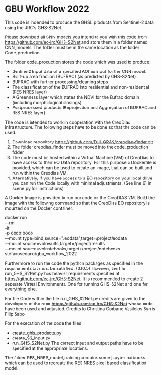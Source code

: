 # GBU Workflow 2022
This code is indended to produce the GHSL products from Sentinel-2 data using the JRC's GHS-S2Net.

Please download all CNN models you intend to you with this code from https://github.com/ec-jrc/GHS-S2Net and store them in a folder named CNN_models. 
The folder must be in the same location as the folder Code_production.

The folder code_production stores the code which was used to produce:
- Sentinel2 Input data of a specified AOI as input for the CNN model.
- Built-up area fraction (BUFRAC) (as predicted by GHS-S2Net)
- BUFRAC with further processing/cleaning steps
- The classification of the BUFRAC into residential and non-residential (RES NRES layer)
- A Greenness layer which states the NDVI for the Bufrac domain (including morphological closings)
- Postprocessed products (Reprojection and Aggregation of BUFRAC and RES NRES layer)

The code is intended to work in cooperation with the CreoDias infrastructure. 
The following steps have to be done so that the code can be used.

1. Download repository https://github.com/DHI-GRAS/creodias-finder.git
2. The folder creodias_finder must be moved into the code_production folder
3. The code must be hosted within a Virtual Machine (VM) of CreoDias to have access to their EO Data repository. For this purpose a Dockerfile is provided, which can be used to create an Image, that can be built and run within the Creodias VM.
4. Alternatively, if you have access to a EO repository on your local drive you can run the Code locally with minimal adjustments. (See line 61 in scene.py for instructions)

A Docker Image is provided to run our code on the CreoDIAS VM.
Build the image with the following command so that the CreoDias EO repository is mounted on the Docker container:

docker run \
    --rm \
    -it \
    -p 8888:8888 \
    --mount type=bind,source="/eodata",target=/project/eodata \
    --mount source=volresults,target=/project/results \
    --mount source=volnotebooks,target=/project/notebooks \
    stefanosedano/gbu_workflow_2022

Furthermore to run the code the python packages as specified in the requirements.txt must be satisfied. (3.10.5)
However, the file run_GHS_S2Net.py has heavier requirements specified at https://github.com/ec-jrc/GHS-S2Net. 
It is recommended to create 2 seperate Virtual Environments. One for running GHS-S2Net and one for everything else. 

For the Code within the file run_GHS_S2Net.py credits are given to the developers of the repo https://github.com/ec-jrc/GHS-S2Net whose code have been used and adjusted. 
Credits to
Christina Corbane
Vasileios Syrris 
Filip Sabo 

For the execution of the code the files 
- create_ghls_products.py
- create_S2_input.py
- run_GHS_S2Net.py
The correct input and output paths have to be specified at the appropriate locations. 

The folder RES_NRES_model_training contains some jupyter notbooks which can be used to recreate the RES NRES pixel based classification model.
